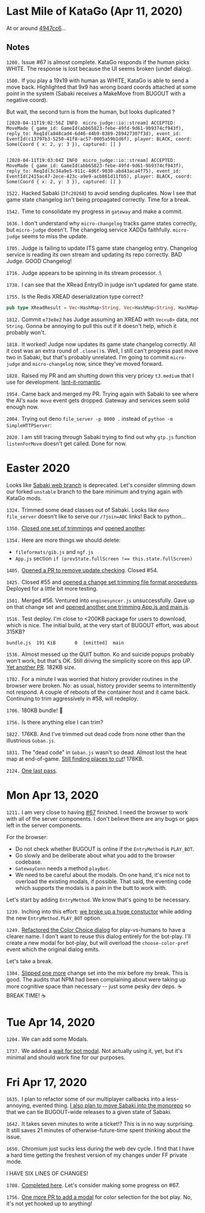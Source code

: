 # Last Mile of KataGo (Apr 11, 2020)

At or around [4947cc6](https://github.com/Terkwood/BUGOUT/commit/4947cc6dc910d88202dad45afc3be94b92f6bece)...

## Notes

`1200.` Issue #67 is almost complete.  KataGo responds if the human picks WHITE.  The response is lost because the UI seems broken (undef dialog).

`1500.` If you play a 19x19 with human as WHITE, KataGo is able to send a move back.  Highlighted that 9x9 has wrong board coords attached at some point in the system (Sabaki receives a MakeMove from BUGOUT with a negative coord).

But wait, the second turn is from the human, but looks duplicated ?

```text
[2020-04-11T19:02:56Z INFO  micro_judge::io::stream] ACCEPTED: MoveMade { game_id: GameId(abb65823-febe-49fd-9d61-9b9374cf943f), reply_to: ReqId(a848cad4-6d46-44b9-8389-289427307f3d), event_id: EventId(c13797b3-5250-41f8-ac57-0005a59b1d6f), player: BLACK, coord: Some(Coord { x: 2, y: 3 }), captured: [] }


[2020-04-11T19:03:04Z INFO  micro_judge::io::stream] ACCEPTED: MoveMade { game_id: GameId(abb65823-febe-49fd-9d61-9b9374cf943f), reply_to: ReqId(3c34a9e5-911c-4d6f-9030-abd43aca4f75), event_id: EventId(2415ac47-2ece-423c-a9e9-acb861d11fb5), player: BLACK, coord: Some(Coord { x: 2, y: 3 }), captured: [] }
```

`1522.` Hacked Sabaki (`3fc20268`) to avoid sending duplicates.  Now I see that game state changelog isn't being propagated correctly.  Time for a break.

`1542.` Time to consolidate my progress in `gateway` and make a commit.

`1636.` I don't understand why `micro-changelog` tracks game states correctly, but `micro-judge` doesn't.  The changelog service XADDs faithfully.  `micro-judge` seems to miss the update.

`1705.` Judge is failing to update ITS game state changelog entry.  Changelog service is reading its own stream and updating its repo correctly.  BAD Judge.  GOOD Changelog!

`1716.` Judge appears to be spinning in its stream processor. :\

`1738.` I can see that the XRead EntryID in judge isn't updated for game state.

`1755.` Is the Redis XREAD deserialization type correct? 

```rs
pub type XReadResult = Vec<HashMap<String, Vec<HashMap<String, HashMap<String, String>>>>>;
```

`1812.` Commit `e73e8e2` has Judge assuming an XREAD with `Vec<u8>` data, not `String`.  Gonna be annoying to pull this out if it doesn't help, which it probably won't.

`1818.`  It worked!  Judge now updates its game state changelog correctly.  All it cost was an extra round of `.clone()`s.  Well, I still can't progress past move two in Sabaki, but that's probably unrelated.  I'm going to commit `micro-judge` and `micro-changelog` now, since they've moved forward.

`1828.` Raised my PR and am shutting down this very pricey `t3.medium` that I use for development. [Isnt-it-romantic](https://github.com/Terkwood/BUGOUT/pull/216).

`1954.` Came back and merged my PR.  Trying again with Sabaki to see where the AI's `made move` event gets dropped.  Gateway and services seem solid enough now.

`2004.` Trying out deno `file_server -p 8000 .` instead of `python -m SimpleHTTPServer`:

`2020.` I am still tracing through Sabaki trying to find out why `gtp.js` function `listenForMove` doesn't get called.  Done for now.

# Easter 2020

Looks like [Sabaki web branch](https://github.com/SabakiHQ/Sabaki/commit/13e35b45aaee11fdf3c0ed400a645a50a9461657) is deprecated.  Let's consider slimming down our forked `unstable` branch to the bare minimum and trying again with KataGo mods.

`1324.` Trimmed some dead classes out of Sabaki.  Looks like `deno file_server` doesn't like to serve our `/?join=ABC` links!  Back to python...

`1350.` [Closed one set of trimmings](https://github.com/Terkwood/Sabaki/pull/53) and [opened another](https://github.com/Terkwood/Sabaki/pull/54).

`1354.` Here are more things we should delete:

- `fileformats/gib.js` and `ngf.js`
- `App.js` section `if (prevState.fullScreen !== this.state.fullScreen)`

`1405.` [Opened a PR to remove update checking](https://github.com/Terkwood/Sabaki/pull/55).  Closed #54.

`1425.` Closed #55 and [opened a change set trimming file format procedures](https://github.com/Terkwood/Sabaki/pull/56).  Deployed for a little bit more testing.

`1501.` Merged #56. Ventured into `enginesyncer.js` unsuccessfully.  Gave up on that change set and [opened another one trimming App.js and main.js](https://github.com/Terkwood/Sabaki/pull/57).

`1516.` Test deploy. I'm close to <200KB package for users to download, which is nice.  The initial build, at the very start of BUGOUT effort, was about 315KB?

```text
bundle.js  191 KiB       0  [emitted]  main
```

`1536.` Almost messed up the QUIT button.  Ko and suicide popups probably won't work, but that's OK.  Still driving the simplicity score on this app _UP_.  [Yet another PR](https://github.com/Terkwood/Sabaki/pull/58). 182KB size.

`1702.` For a minute I was worried that history provider routines in the browser were broken.  No: as usual, history provider seems to intermittently not respond.  A couple of reboots of the container host and it came back.  Continuing to trim aggressively in #58, will redeploy.

`1706.` 180KB bundle! 🌟

`1756.` Is there anything else I can trim?

`1822.` 176KB.  And I've trimmed out dead code from none other than the illustrious `Goban.js`.

`1831.` The "dead code" in `Goban.js` wasn't so dead. Almost lost the heat map at end-of-game.  [Still finding places to cut](https://github.com/Terkwood/Sabaki/pull/59)! 178KB.

`2124.` [One last pass](https://github.com/Terkwood/Sabaki/pull/60).

# Mon Apr 13, 2020

`1211.` I am very close to having [#67](https://github.com/Terkwood/BUGOUT/issues/67) finished.  I need the browser to work with all of the server components.  I don't believe there are any bugs or gaps left in the server components.

For the browser:

- Do not check whether BUGOUT is online if the `EntryMethod` is `PLAY_BOT`.
- Go slowly and be deliberate about what you add to the browser codebase.
- `GatewayConn` needs a method `playBot`.
- We need to be careful about the modals.  On one hand, it's nice not to overload the existing modals, if possible.  That said, the eventing code which supports the modals is a pain in the butt to work with.

Let's start by adding `EntryMethod`.  We know that's going to be necessary.

`1239.`  Inching into this effort: [we broke up a huge constuctor](https://github.com/Terkwood/Sabaki/pull/61/files) while adding the new `EntryMethod.PLAY_BOT` option.

`1249.` [Refactored the Color Choice dialog](https://github.com/Terkwood/Sabaki/pull/62) for play-vs-humans to have a clearer name.  I don't want to reuse this dialog entirely for the bot-play.  I'll create a new modal for bot-play, but will overload the `choose-color-pref` event which the original dialog emits.

Let's take a break.

`1304.` [Slipped one more](https://github.com/Terkwood/Sabaki/pull/63) change set into the mix before my break.  This is good.  The audits that NPM had been complaining about were taking up more cognitive space than necessary -- just some pesky dev deps. ☕ BREAK TIME! ☕

# Tue Apr 14, 2020

`1204.` We can add some Modals.

`1737.` We added a [wait for bot modal](https://github.com/Terkwood/Sabaki/pull/64).  Not actually using it, yet, but it's minimal and should work fine for our purposes.

# Fri Apr 17, 2020

`1635.` I plan to refactor some of our multiplayer callbacks into a less-annoying, evented thing.   [I also plan to move Sabaki into the monorepo](https://github.com/Terkwood/BUGOUT/issues/219) so that we can tie BUGOUT-wide releases to a given state of Sabaki.


`1642.` It takes seven minutes to write a ticket!?  This is in no way surprising.  It still saves 21 minutes of otherwise-future-time spent thinking about the issue.

`1650.` Chromium just sucks less during the web dev cycle.  I find that I have a hard time getting the freshest version of my changes under FF private mode. 

I HAVE SIX LINES OF CHANGES!

`1708.` [Completed here](https://github.com/Terkwood/Sabaki/pull/65).  Let's consider making some progress on #67.

`1756.` [One more PR to add a modal](https://github.com/Terkwood/Sabaki/pull/66) for color selection for the bot play.  No, it's not yet hooked up to anything!

